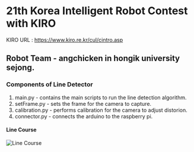 # 21th Korea Intelligent Robot Contest with KIRO
KIRO URL : https://www.kiro.re.kr/cul/cintro.asp

## Robot Team - angchicken in hongik university sejong.

### Components of Line Detector
1. main.py - contains the main scripts to run the line detection algorithm.
2. setFrame.py - sets the frame for the camera to capture.
3. calibration.py - performs calibration for the camera to adjust distorion.
4. connector.py - connects the arduino to the raspberry pi.

#### Line Course
![Line Course](https://user-images.githubusercontent.com/57977254/233562011-7e9de868-441a-4167-8785-a0a32d9365bc.jpg)

